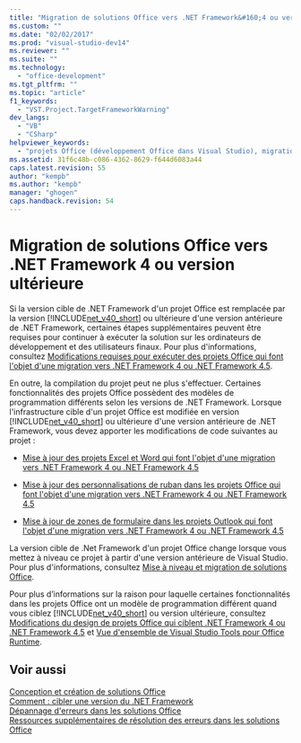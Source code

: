 ```yaml
---
title: "Migration de solutions Office vers .NET Framework&#160;4 ou version ult&#233;rieure | Microsoft Docs"
ms.custom: ""
ms.date: "02/02/2017"
ms.prod: "visual-studio-dev14"
ms.reviewer: ""
ms.suite: ""
ms.technology: 
  - "office-development"
ms.tgt_pltfrm: ""
ms.topic: "article"
f1_keywords: 
  - "VST.Project.TargetFrameworkWarning"
dev_langs: 
  - "VB"
  - "CSharp"
helpviewer_keywords: 
  - "projets Office (développement Office dans Visual Studio), migration vers .NET Framework 4"
ms.assetid: 31f6c48b-c086-4362-8629-f644d6083a44
caps.latest.revision: 55
author: "kempb"
ms.author: "kempb"
manager: "ghogen"
caps.handback.revision: 54
---
```

# Migration de solutions Office vers .NET Framework&#160;4 ou version ult&#233;rieure
  Si la version cible de .NET Framework d'un projet Office est remplacée par la version [!INCLUDE[net_v40_short](../sharepoint/includes/net-v40-short-md.md)] ou ultérieure d'une version antérieure de .NET Framework, certaines étapes supplémentaires peuvent être requises pour continuer à exécuter la solution sur les ordinateurs de développement et des utilisateurs finaux. Pour plus d'informations, consultez [Modifications requises pour exécuter des projets Office qui font l'objet d'une migration vers .NET Framework 4 ou .NET Framework 4.5](../vsto/required-changes-to-run-office-projects-that-you-migrate-to-the-dotnet-framework-4-or-the-dotnet-framework-4-5.md).  
  
 En outre, la compilation du projet peut ne plus s'effectuer. Certaines fonctionnalités des projets Office possèdent des modèles de programmation différents selon les versions de .NET Framework. Lorsque l'infrastructure cible d'un projet Office est modifiée  en version [!INCLUDE[net_v40_short](../sharepoint/includes/net-v40-short-md.md)] ou ultérieure d'une version antérieure de .NET Framework, vous devez apporter les modifications de code suivantes au projet :  
  
-   [Mise à jour des projets Excel et Word qui font l'objet d'une migration vers .NET Framework 4 ou .NET Framework 4.5](../vsto/updating-excel-and-word-projects-that-you-migrate-to-the-dotnet-framework-4-or-the-dotnet-framework-4-5.md)  
  
-   [Mise à jour des personnalisations de ruban dans les projets Office qui font l'objet d'une migration vers .NET Framework 4 ou .NET Framework 4.5](../vsto/updating-ribbon-customizations-in-office-projects-that-you-migrate-to-the-dotnet-framework-4-or-the-dotnet-framework-4-5.md)  
  
-   [Mise à jour de zones de formulaire dans les projets Outlook qui font l'objet d'une migration vers .NET Framework 4 ou .NET Framework 4.5](../vsto/updating-form-regions-in-outlook-projects-that-you-migrate-to-the-dotnet-framework-4-or-the-dotnet-framework-4-5.md)  
  
 La version cible de .Net Framework d'un projet Office change lorsque vous mettez à niveau ce projet à partir d'une version antérieure de Visual Studio. Pour plus d'informations, consultez [Mise à niveau et migration de solutions Office](../vsto/upgrading-and-migrating-office-solutions.md).  
  
 Pour plus d’informations sur la raison pour laquelle certaines fonctionnalités dans les projets Office ont un modèle de programmation différent quand vous ciblez [!INCLUDE[net_v40_short](../sharepoint/includes/net-v40-short-md.md)] ou version ultérieure, consultez [Modifications du design de projets Office qui ciblent .NET Framework 4 ou .NET Framework 4.5](../vsto/changes-to-the-design-of-office-projects-that-target-the-dotnet-framework-4-or-the-dotnet-framework-4-5.md) et [Vue d'ensemble de Visual Studio Tools pour Office Runtime](../vsto/visual-studio-tools-for-office-runtime-overview.md).  
  
## Voir aussi  
 [Conception et création de solutions Office](../vsto/designing-and-creating-office-solutions.md)   
 [Comment : cibler une version du .NET Framework](../Topic/How%20to:%20Target%20a%20Version%20of%20the%20.NET%20Framework.md)   
 [Dépannage d'erreurs dans les solutions Office](../vsto/troubleshooting-errors-in-office-solutions.md)   
 [Ressources supplémentaires de résolution des erreurs dans les solutions Office](../vsto/additional-support-for-errors-in-office-solutions.md)  
  
  
